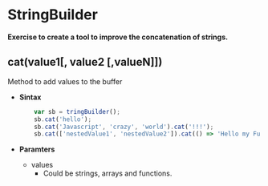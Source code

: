 # StringBuilder
 **Exercise to create a tool to improve the concatenation of strings.**

##  cat(value1[, value2 [,valueN]])
Method to add values to the buffer
- **Sintax**
    ```js
        var sb = tringBuilder();
        sb.cat('hello');
        sb.cat('Javascript', 'crazy', 'world').cat('!!!');
        sb.cat(['nestedValue1', 'nestedValue2']).cat(() => 'Hello my Function');
    ```

- **Paramters**
    * values
        * Could be strings, arrays and functions.